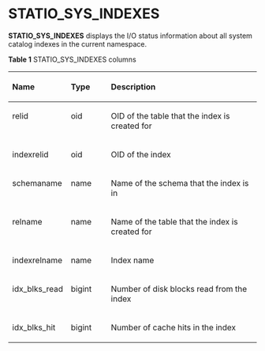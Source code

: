 # STATIO\_SYS\_INDEXES<a name="EN-US_TOPIC_0289900732"></a>

**STATIO\_SYS\_INDEXES**  displays the I/O status information about all system catalog indexes in the current namespace.

**Table  1**  STATIO\_SYS\_INDEXES columns

<a name="en-us_topic_0283137237_en-us_topic_0237122681_table1622631820168"></a>
<table><thead align="left"><tr id="en-us_topic_0283137237_en-us_topic_0237122681_row103007189168"><th class="cellrowborder" valign="top" width="17.27%" id="mcps1.2.4.1.1"><p id="en-us_topic_0283137237_en-us_topic_0237122681_p13001218101610"><a name="en-us_topic_0283137237_en-us_topic_0237122681_p13001218101610"></a><a name="en-us_topic_0283137237_en-us_topic_0237122681_p13001218101610"></a>Name</p>
</th>
<th class="cellrowborder" valign="top" width="16.8%" id="mcps1.2.4.1.2"><p id="en-us_topic_0283137237_en-us_topic_0237122681_p173001818131610"><a name="en-us_topic_0283137237_en-us_topic_0237122681_p173001818131610"></a><a name="en-us_topic_0283137237_en-us_topic_0237122681_p173001818131610"></a>Type</p>
</th>
<th class="cellrowborder" valign="top" width="65.93%" id="mcps1.2.4.1.3"><p id="en-us_topic_0283137237_en-us_topic_0237122681_p15300151841616"><a name="en-us_topic_0283137237_en-us_topic_0237122681_p15300151841616"></a><a name="en-us_topic_0283137237_en-us_topic_0237122681_p15300151841616"></a>Description</p>
</th>
</tr>
</thead>
<tbody><tr id="en-us_topic_0283137237_en-us_topic_0237122681_row203011518171617"><td class="cellrowborder" valign="top" width="17.27%" headers="mcps1.2.4.1.1 "><p id="en-us_topic_0283137237_en-us_topic_0237122681_p153011418101611"><a name="en-us_topic_0283137237_en-us_topic_0237122681_p153011418101611"></a><a name="en-us_topic_0283137237_en-us_topic_0237122681_p153011418101611"></a>relid</p>
</td>
<td class="cellrowborder" valign="top" width="16.8%" headers="mcps1.2.4.1.2 "><p id="en-us_topic_0283137237_en-us_topic_0237122681_p930161814167"><a name="en-us_topic_0283137237_en-us_topic_0237122681_p930161814167"></a><a name="en-us_topic_0283137237_en-us_topic_0237122681_p930161814167"></a>oid</p>
</td>
<td class="cellrowborder" valign="top" width="65.93%" headers="mcps1.2.4.1.3 "><p id="en-us_topic_0283137237_en-us_topic_0237122681_p19301218131611"><a name="en-us_topic_0283137237_en-us_topic_0237122681_p19301218131611"></a><a name="en-us_topic_0283137237_en-us_topic_0237122681_p19301218131611"></a>OID of the table that the index is created for</p>
</td>
</tr>
<tr id="en-us_topic_0283137237_en-us_topic_0237122681_row8301918171618"><td class="cellrowborder" valign="top" width="17.27%" headers="mcps1.2.4.1.1 "><p id="en-us_topic_0283137237_en-us_topic_0237122681_p1301818201611"><a name="en-us_topic_0283137237_en-us_topic_0237122681_p1301818201611"></a><a name="en-us_topic_0283137237_en-us_topic_0237122681_p1301818201611"></a>indexrelid</p>
</td>
<td class="cellrowborder" valign="top" width="16.8%" headers="mcps1.2.4.1.2 "><p id="en-us_topic_0283137237_en-us_topic_0237122681_p03011418111611"><a name="en-us_topic_0283137237_en-us_topic_0237122681_p03011418111611"></a><a name="en-us_topic_0283137237_en-us_topic_0237122681_p03011418111611"></a>oid</p>
</td>
<td class="cellrowborder" valign="top" width="65.93%" headers="mcps1.2.4.1.3 "><p id="en-us_topic_0283137237_en-us_topic_0237122681_p0301318161618"><a name="en-us_topic_0283137237_en-us_topic_0237122681_p0301318161618"></a><a name="en-us_topic_0283137237_en-us_topic_0237122681_p0301318161618"></a>OID of the index</p>
</td>
</tr>
<tr id="en-us_topic_0283137237_en-us_topic_0237122681_row2301141821613"><td class="cellrowborder" valign="top" width="17.27%" headers="mcps1.2.4.1.1 "><p id="en-us_topic_0283137237_en-us_topic_0237122681_p1030219187163"><a name="en-us_topic_0283137237_en-us_topic_0237122681_p1030219187163"></a><a name="en-us_topic_0283137237_en-us_topic_0237122681_p1030219187163"></a>schemaname</p>
</td>
<td class="cellrowborder" valign="top" width="16.8%" headers="mcps1.2.4.1.2 "><p id="en-us_topic_0283137237_en-us_topic_0237122681_p9302318141615"><a name="en-us_topic_0283137237_en-us_topic_0237122681_p9302318141615"></a><a name="en-us_topic_0283137237_en-us_topic_0237122681_p9302318141615"></a>name</p>
</td>
<td class="cellrowborder" valign="top" width="65.93%" headers="mcps1.2.4.1.3 "><p id="en-us_topic_0283137237_en-us_topic_0237122681_p330213188164"><a name="en-us_topic_0283137237_en-us_topic_0237122681_p330213188164"></a><a name="en-us_topic_0283137237_en-us_topic_0237122681_p330213188164"></a>Name of the schema that the index is in</p>
</td>
</tr>
<tr id="en-us_topic_0283137237_en-us_topic_0237122681_row1730211814168"><td class="cellrowborder" valign="top" width="17.27%" headers="mcps1.2.4.1.1 "><p id="en-us_topic_0283137237_en-us_topic_0237122681_p1530201815161"><a name="en-us_topic_0283137237_en-us_topic_0237122681_p1530201815161"></a><a name="en-us_topic_0283137237_en-us_topic_0237122681_p1530201815161"></a>relname</p>
</td>
<td class="cellrowborder" valign="top" width="16.8%" headers="mcps1.2.4.1.2 "><p id="en-us_topic_0283137237_en-us_topic_0237122681_p183021618151610"><a name="en-us_topic_0283137237_en-us_topic_0237122681_p183021618151610"></a><a name="en-us_topic_0283137237_en-us_topic_0237122681_p183021618151610"></a>name</p>
</td>
<td class="cellrowborder" valign="top" width="65.93%" headers="mcps1.2.4.1.3 "><p id="en-us_topic_0283137237_en-us_topic_0237122681_p8302101861610"><a name="en-us_topic_0283137237_en-us_topic_0237122681_p8302101861610"></a><a name="en-us_topic_0283137237_en-us_topic_0237122681_p8302101861610"></a>Name of the table that the index is created for</p>
</td>
</tr>
<tr id="en-us_topic_0283137237_en-us_topic_0237122681_row930212185163"><td class="cellrowborder" valign="top" width="17.27%" headers="mcps1.2.4.1.1 "><p id="en-us_topic_0283137237_en-us_topic_0237122681_p1230221871617"><a name="en-us_topic_0283137237_en-us_topic_0237122681_p1230221871617"></a><a name="en-us_topic_0283137237_en-us_topic_0237122681_p1230221871617"></a>indexrelname</p>
</td>
<td class="cellrowborder" valign="top" width="16.8%" headers="mcps1.2.4.1.2 "><p id="en-us_topic_0283137237_en-us_topic_0237122681_p9302111813163"><a name="en-us_topic_0283137237_en-us_topic_0237122681_p9302111813163"></a><a name="en-us_topic_0283137237_en-us_topic_0237122681_p9302111813163"></a>name</p>
</td>
<td class="cellrowborder" valign="top" width="65.93%" headers="mcps1.2.4.1.3 "><p id="en-us_topic_0283137237_en-us_topic_0237122681_p13031718151618"><a name="en-us_topic_0283137237_en-us_topic_0237122681_p13031718151618"></a><a name="en-us_topic_0283137237_en-us_topic_0237122681_p13031718151618"></a>Index name</p>
</td>
</tr>
<tr id="en-us_topic_0283137237_en-us_topic_0237122681_row1530371841618"><td class="cellrowborder" valign="top" width="17.27%" headers="mcps1.2.4.1.1 "><p id="en-us_topic_0283137237_en-us_topic_0237122681_p1230381811167"><a name="en-us_topic_0283137237_en-us_topic_0237122681_p1230381811167"></a><a name="en-us_topic_0283137237_en-us_topic_0237122681_p1230381811167"></a>idx_blks_read</p>
</td>
<td class="cellrowborder" valign="top" width="16.8%" headers="mcps1.2.4.1.2 "><p id="en-us_topic_0283137237_en-us_topic_0237122681_p20303018131613"><a name="en-us_topic_0283137237_en-us_topic_0237122681_p20303018131613"></a><a name="en-us_topic_0283137237_en-us_topic_0237122681_p20303018131613"></a>bigint</p>
</td>
<td class="cellrowborder" valign="top" width="65.93%" headers="mcps1.2.4.1.3 "><p id="en-us_topic_0283137237_en-us_topic_0237122681_p63036185160"><a name="en-us_topic_0283137237_en-us_topic_0237122681_p63036185160"></a><a name="en-us_topic_0283137237_en-us_topic_0237122681_p63036185160"></a>Number of disk blocks read from the index</p>
</td>
</tr>
<tr id="en-us_topic_0283137237_en-us_topic_0237122681_row1730321812163"><td class="cellrowborder" valign="top" width="17.27%" headers="mcps1.2.4.1.1 "><p id="en-us_topic_0283137237_en-us_topic_0237122681_p530301861618"><a name="en-us_topic_0283137237_en-us_topic_0237122681_p530301861618"></a><a name="en-us_topic_0283137237_en-us_topic_0237122681_p530301861618"></a>idx_blks_hit</p>
</td>
<td class="cellrowborder" valign="top" width="16.8%" headers="mcps1.2.4.1.2 "><p id="en-us_topic_0283137237_en-us_topic_0237122681_p1330312181169"><a name="en-us_topic_0283137237_en-us_topic_0237122681_p1330312181169"></a><a name="en-us_topic_0283137237_en-us_topic_0237122681_p1330312181169"></a>bigint</p>
</td>
<td class="cellrowborder" valign="top" width="65.93%" headers="mcps1.2.4.1.3 "><p id="en-us_topic_0283137237_en-us_topic_0237122681_p10303121819165"><a name="en-us_topic_0283137237_en-us_topic_0237122681_p10303121819165"></a><a name="en-us_topic_0283137237_en-us_topic_0237122681_p10303121819165"></a>Number of cache hits in the index</p>
</td>
</tr>
</tbody>
</table>


